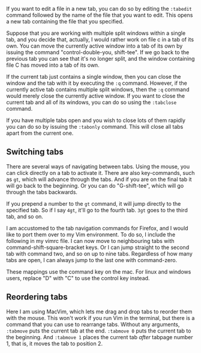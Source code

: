 If you want to edit a file in a new tab, you can do so by editing the `:tabedit` command followed by the name of the file that you want to edit. This opens a new tab containing the file that you specified.

Suppose that you are working with multiple split windows within a single tab, and you decide that, actually, I would rather work on file c in a tab of its own. You can move the currently active window into a tab of its own by issuing the command "control-double-you, shift-tee". If we go back to the previous tab you can see that it's no longer split, and the window containing file C has moved into a tab of its own.

If the current tab just contains a single window, then you can close the window and the tab with it by executing the `:q` command. However, if the currently active tab contains multiple split windows, then the `:q` command would merely close the currently active window. If you want to close the current tab and all of its windows, you can do so using the `:tabclose` command.

If you have multiple tabs open and you wish to close lots of them rapidly you can do so by issuing the `:tabonly` command. This will close all tabs apart from the current one.

## Switching tabs

There are several ways of navigating between tabs. Using the mouse, you can click directly on a tab to activate it. There are also key-commands, such as `gt`, which will advance through the tabs. And if you are on the final tab it will go back to the beginning. Or you can do "G-shift-tee", which will go through the tabs backwards.

If you prepend a number to the `gt` command, it will jump directly to the specified tab. So if I say `4gt`, it'll go to the fourth tab. `3gt` goes to the third tab, and so on.

I am accustomed to the tab navigation commands for Firefox, and I would like to port them over to my Vim environment. To do so, I include the following in my vimrc file. I can now move to neighbouring tabs with command-shift-square-bracket keys. Or I can jump straight to the second tab with command two, and so on up to nine tabs. Regardless of how many tabs are open, I can always jump to the last one with command-zero.

These mappings use the command key on the mac. For linux and windows users, replace "D" with "C" to use the control key instead.

## Reordering tabs

Here I am using MacVim, which lets me drag and drop tabs to reorder them with the mouse. This won't work if you run Vim in the terminal, but there is a command that you can use to rearrange tabs. Without any arguments, `:tabmove` puts the current tab at the end. `:tabmove 0` puts the current tab to the beginning. And `:tabmove 1` places the current tab *after* tabpage number 1, that is, it moves the tab to position 2.

